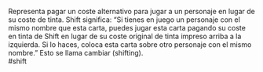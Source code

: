 Representa pagar un coste alternativo para jugar a un personaje en lugar de su coste de tinta. Shift significa: “Si tienes en juego un personaje con el mismo nombre que esta carta, puedes jugar esta carta pagando su coste en tinta de Shift en lugar de su coste original de tinta impreso arriba a la izquierda. Si lo haces, coloca esta carta sobre otro personaje con el mismo nombre.” Esto se llama cambiar (shifting).  
#shift
